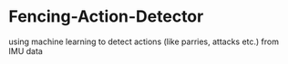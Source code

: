 # Fencing-Action-Detector
using machine learning to detect actions (like parries, attacks etc.) from IMU data
